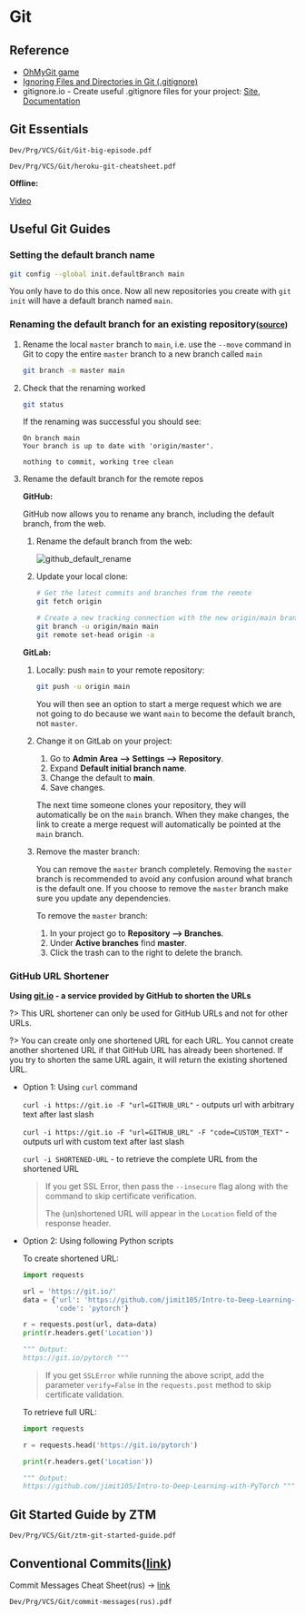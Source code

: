 # Git

## Reference

+ [OhMyGit game](https://ohmygit.org/)
+ [Ignoring Files and Directories in Git (.gitignore)](https://linuxize.com/post/gitignore-ignoring-files-in-git/)
+ gitignore.io - Create useful .gitignore files for your project: [Site](https://www.toptal.com/developers/gitignore), [Documentation](https://docs.gitignore.io/install/command-line)

## Git Essentials

```pdf
Dev/Prg/VCS/Git/Git-big-episode.pdf
```

```pdf
Dev/Prg/VCS/Git/heroku-git-cheatsheet.pdf
```

**Offline:**

[Video](Git-big-episode_SEvR78OhGtw.mp4 ':include :type=video width=320 height=180 controls')

## Useful Git Guides

### Setting the default branch name

```bash
git config --global init.defaultBranch main
```

You only have to do this once. Now all new repositories you create with `git init` will have a default branch named `main`.

### Renaming the default branch for an existing repository<small>([source](https://cyberhelp.sesync.org/faq/change-git-default-branch-name-from-master-to-main.html))</small>

1. Rename the local `master` branch to `main`, i.e. use the `--move` command in Git to copy the entire `master` branch to a new branch called `main`

   ```bash
   git branch -m master main
   ```

2. Check that the renaming worked

   ```bash
   git status
   ```

   If the renaming was successful you should see:

   ```terminal
   On branch main
   Your branch is up to date with 'origin/master'.

   nothing to commit, working tree clean
   ```

3. Rename the default branch for the remote repos

   **GitHub:**

   GitHub now allows you to rename any branch, including the default branch, from the web.

   1. Rename the default branch from the web:

      ![github_default_rename](github_default_rename.png)

   2. Update your local clone:

      ```bash
      # Get the latest commits and branches from the remote
      git fetch origin

      # Create a new tracking connection with the new origin/main branch
      git branch -u origin/main main
      git remote set-head origin -a
      ```

   **GitLab:**

   1. Locally: push `main` to your remote repository:

      ```bash
      git push -u origin main
      ```

      You will then see an option to start a merge request which we are not going to do because we want `main` to become the default branch, not `master`.

   2. Change it on GitLab on your project:

      1. Go to **Admin Area --> Settings --> Repository**.
      2. Expand **Default initial branch name**.
      3. Change the default to **main**.
      4. Save changes.

      The next time someone clones your repository, they will automatically be on the `main` branch. When they make changes, the link to create a merge request will automatically be pointed at the `main` branch.

   3. Remove the master branch:

      You can remove the `master` branch completely. Removing the `master` branch is recommended to avoid any confusion around what branch is the default one. If you choose to remove the `master` branch make sure you update any dependencies.

      To remove the `master` branch:

        1. In your project go to **Repository --> Branches**.
        2. Under **Active branches** find **master**.
        3. Click the trash can to the right to delete the branch.

### GitHub URL Shortener

**Using [git.io](https://git.io/) - a service provided by GitHub to shorten the URLs**

?> This URL shortener can only be used for GitHub URLs and not for other URLs.

?> You can create only one shortened URL for each URL. You cannot create another shortened URL if that GitHub URL has already been shortened. If you try to shorten the same URL again, it will return the existing shortened URL.

+ Option 1: Using `curl` command

  `curl -i https://git.io -F "url=GITHUB_URL"` - outputs url with arbitrary text after last slash

  `curl -i https://git.io -F "url=GITHUB_URL" -F "code=CUSTOM_TEXT"` - outputs url with custom text after last slash

  `curl -i SHORTENED-URL` - to retrieve the complete URL from the shortened URL

  > If you get SSL Error, then pass the `--insecure` flag along with the command to skip certificate verification.
  >
  > The (un)shortened URL will appear in the `Location` field of the response header.

+ Option 2: Using following Python scripts

  To create shortened URL:

  ```python
  import requests

  url = 'https://git.io/'
  data = {'url': 'https://github.com/jimit105/Intro-to-Deep-Learning-with-PyTorch',
          'code': 'pytorch'}

  r = requests.post(url, data=data)
  print(r.headers.get('Location'))

  """ Output:
  https://git.io/pytorch """
   ```

   > If you get `SSLError` while running the above script, add the parameter `verify=False` in the `requests.post` method to skip certificate validation.

  To retrieve full URL:

  ```python
  import requests

  r = requests.head('https://git.io/pytorch')

  print(r.headers.get('Location'))

  """ Output:
  https://github.com/jimit105/Intro-to-Deep-Learning-with-PyTorch """
  ```

## Git Started Guide by ZTM

```pdf
Dev/Prg/VCS/Git/ztm-git-started-guide.pdf
```

## Conventional Commits([link](https://www.conventionalcommits.org/en/v1.0.0/#specification))

Commit Messages Cheat Sheet(rus) -> [link](https://cheatography.com/admitad/cheat-sheets/commit-messages/)

```pdf
Dev/Prg/VCS/Git/commit-messages(rus).pdf
```
